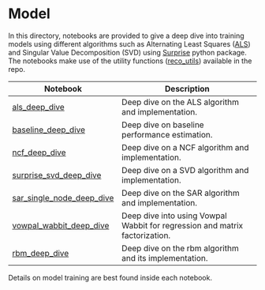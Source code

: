 # Model

In this directory, notebooks are provided to give a deep dive into training models using different algorithms such as
 Alternating Least Squares ([ALS](https://spark.apache.org/docs/latest/api/python/_modules/pyspark/ml/recommendation.html#ALS)) and Singular Value Decomposition (SVD) using [Surprise](http://surpriselib.com/) python package. The notebooks make use of the utility functions ([reco_utils](../../reco_utils))
 available in the repo.

| Notebook | Description |
| --- | --- |
| [als_deep_dive](als_deep_dive.ipynb) | Deep dive on the ALS algorithm and implementation.
| [baseline_deep_dive](baseline_deep_dive.ipynb) | Deep dive on baseline performance estimation.
| [ncf_deep_dive](ncf_deep_dive.ipynb) | Deep dive on a NCF algorithm and implementation.
| [surprise_svd_deep_dive](surprise_svd_deep_dive.ipynb) | Deep dive on a SVD algorithm and implementation.
| [sar_single_node_deep_dive](sar_single_node_deep_dive.ipynb) | Deep dive on the SAR algorithm and implementation.
| [vowpal_wabbit_deep_dive](vowpal_wabbit_deep_dive.ipynb) | Deep dive into using Vowpal Wabbit for regression and matrix factorization.
| [rbm_deep_dive](rbm_deep_dive.ipynb)| Deep dive on the rbm algorithm and its implementation.

Details on model training are best found inside each notebook.
